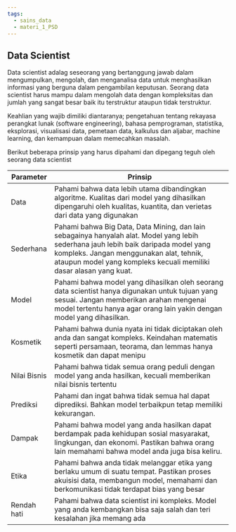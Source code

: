 ```yaml
---
tags:
  - sains_data
  - materi_1_PSD
---
```

## Data Scientist

Data scientist adalag seseorang yang bertanggung jawab dalam mengumpulkan, mengolah, dan menganalisa data untuk menghasilkan informasi yang berguna dalam pengambilan keputusan. Seorang data scientist harus mampu dalam mengolah data dengan kompleksitas dan jumlah yang sangat besar baik itu terstruktur ataupun tidak terstruktur.

Keahlian yang wajib dimiliki diantaranya; pengetahuan tentang rekayasa perangkat lunak (software engineering), bahasa pemprograman, statistika, eksplorasi, visualisasi data, pemetaan data, kalkulus dan aljabar, machine learning, dan kemampuan dalam memecahkan masalah.

Berikut beberapa prinsip yang harus dipahami dan dipegang teguh oleh seorang data scientist


| Parameter    | Prinsip                                                                                                                                                                                                                                               |
| ------------ | ----------------------------------------------------------------------------------------------------------------------------------------------------------------------------------------------------------------------------------------------------- |
| Data         | Pahami bahwa data lebih utama dibandingkan algoritme. Kualitas dari model yang dihasilkan dipengaruhi oleh kualitas, kuantita, dan verietas dari data yang digunakan                                                                                  |
| Sederhana    | Pahami bahwa Big Data, Data Mining, dan lain sebagainya hanyalah alat. Model yang lebih sederhana jauh lebih baik daripada model yang kompleks. Jangan menggunakan alat, tehnik, ataupun model yang kompleks kecuali memiliki dasar alasan yang kuat. |
| Model        | Pahami bahwa model yang dihasilkan oleh seorang data scientist hanya digunakan untuk tujuan yang sesuai. Jangan memberikan arahan mengenai model tertentu hanya agar orang lain yakin dengan model yang dihasilkan.                                   |
| Kosmetik     | Pahami bahwa dunia nyata ini tidak diciptakan oleh anda dan sangat kompleks. Keindahan matematis seperti persamaan, teorama, dan lemmas hanya kosmetik dan dapat menipu                                                                               |
| Nilai Bisnis | Pahami bahwa tidak semua orang peduli dengan model yang anda hasilkan, kecuali memberikan nilai bisnis tertentu                                                                                                                                       |
| Prediksi     | Pahami dan ingat bahwa tidak semua hal dapat diprediksi. Bahkan model terbaikpun tetap memiliki kekurangan.                                                                                                                                           |
| Dampak       | Pahami bahwa model yang anda hasilkan dapat berdampak pada kehidupan sosial masyarakat, lingkungan, dan ekonomi. Pastikan bahwa orang lain memahami bahwa model anda juga bisa keliru.                                                                |
| Etika        | Pahami bahwa anda tidak melanggar etika yang berlaku umum di suatu tempat. Pastikan proses akuisisi data, membangun model, memahami dan berkomunikasi tidak terdapat bias yang besar                                                                  |
| Rendah hati  | Pahami bahwa data scientist ini kompleks. Model yang anda kembangkan bisa saja salah dan teri kesalahan jika memang ada                                                                                                                               |
